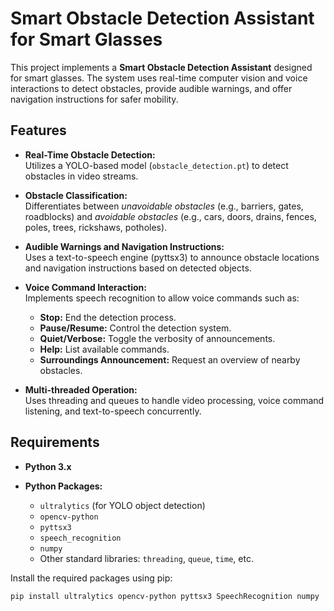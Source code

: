 # Smart Obstacle Detection Assistant for Smart Glasses

This project implements a **Smart Obstacle Detection Assistant** designed for smart glasses. The system uses real-time computer vision and voice interactions to detect obstacles, provide audible warnings, and offer navigation instructions for safer mobility.

## Features

- **Real-Time Obstacle Detection:**  
  Utilizes a YOLO-based model (`obstacle_detection.pt`) to detect obstacles in video streams.
  
- **Obstacle Classification:**  
  Differentiates between *unavoidable obstacles* (e.g., barriers, gates, roadblocks) and *avoidable obstacles* (e.g., cars, doors, drains, fences, poles, trees, rickshaws, potholes).

- **Audible Warnings and Navigation Instructions:**  
  Uses a text-to-speech engine (pyttsx3) to announce obstacle locations and navigation instructions based on detected objects.

- **Voice Command Interaction:**  
  Implements speech recognition to allow voice commands such as:
  - **Stop:** End the detection process.
  - **Pause/Resume:** Control the detection system.
  - **Quiet/Verbose:** Toggle the verbosity of announcements.
  - **Help:** List available commands.
  - **Surroundings Announcement:** Request an overview of nearby obstacles.

- **Multi-threaded Operation:**  
  Uses threading and queues to handle video processing, voice command listening, and text-to-speech concurrently.

## Requirements

- **Python 3.x**

- **Python Packages:**
  - `ultralytics` (for YOLO object detection)
  - `opencv-python`
  - `pyttsx3`
  - `speech_recognition`
  - `numpy`
  - Other standard libraries: `threading`, `queue`, `time`, etc.

Install the required packages using pip:

```bash
pip install ultralytics opencv-python pyttsx3 SpeechRecognition numpy
